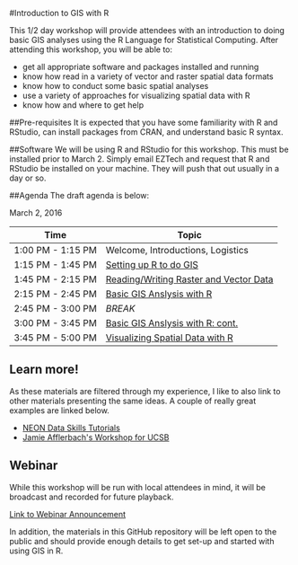 #Introduction to GIS with R

This 1/2 day workshop will provide attendees with an introduction to doing basic GIS analyses using the R Language for Statistical Computing.  After attending this workshop, you will be able to:

- get all appropriate software and packages installed and running
- know how read in a variety of vector and raster spatial data formats
- know how to conduct some basic spatial analyses
- use a variety of approaches for visualizing spatial data with R
- know how and where to get help

##Pre-requisites
It is expected that you have some familiarity with R and RStudio, can install packages from CRAN, and understand basic R syntax.

##Software
We will be using R and RStudio for this workshop.  This must be installed prior to March 2.  Simply email EZTech and request that R and RStudio be installed on your machine.  They will push that out usually in a day or so.

##Agenda
The draft agenda is below:

March 2, 2016

| Time             | Topic                                                                 |
|------------------|-----------------------------------------------------------------------|
|1:00 PM - 1:15 PM | Welcome, Introductions, Logistics                                     |
|1:15 PM - 1:45 PM | [Setting up R to do GIS](lessons/01_gis_r_setup.md)                   |
|1:45 PM - 2:15 PM | [Reading/Writing Raster and Vector Data](lessons/02_read_in_gis_data.md)      |
|2:15 PM - 2:45 PM | [Basic GIS Anslysis with R](lessons/03_analyze_gis_data.md)           |
|2:45 PM - 3:00 PM | *BREAK*                                                               |
|3:00 PM - 3:45 PM | [Basic GIS Anslysis with R: cont.](lessons/03_analyze_gis_data.md)    |
|3:45 PM - 5:00 PM | [Visualizing Spatial Data with R](lessons/04_visualize_gis_data.md) |

## Learn more!
As these materials are filtered through my experience, I like to also link to other materials presenting the same ideas.  A couple of really great examples are linked below.

- [NEON Data Skills Tutorials](http://neondataskills.org/tutorial-series/)
- [Jamie Afflerbach's Workshop for UCSB](https://github.com/jafflerbach/spatial-analysis-R)

## Webinar
While this workshop will be run with local attendees in mind, it will be broadcast and recorded for future playback.  

[Link to Webinar Announcement](https://epawebconferencing-events.acms.com/content/connect/c1/7/en/events/event/shared/97377684/event_landing.html?sco-id=97453386)

In addition, the materials in this GitHub repository will be left open to the public and should provide enough details to get set-up and started with using GIS in R.
